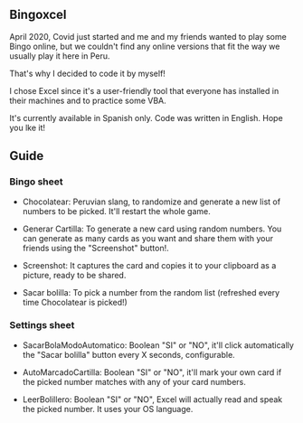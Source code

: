 ## Bingoxcel
April 2020, Covid just started and me and my friends wanted to play some Bingo online, but we couldn't find any online versions that fit the way we usually play it here in Peru.

That's why I decided to code it by myself!

I chose Excel since it's a user-friendly tool that everyone has installed in their machines and to practice some VBA.

It's currently available in Spanish only. Code was written in English.
Hope you lke it!

## Guide
### Bingo sheet
* Chocolatear: Peruvian slang, to randomize and generate a new list of numbers to be picked. It'll restart the whole game.

* Generar Cartilla: To generate a new card using random numbers. You can generate as many cards as you want and share them with your friends using the "Screenshot" button!.

* Screenshot: It captures the card and copies it to your clipboard as a picture, ready to be shared.

* Sacar bolilla: To pick a number from the random list (refreshed every time Chocolatear is picked!)

### Settings sheet
* SacarBolaModoAutomatico: Boolean "SI" or "NO", it'll click automatically the "Sacar bolilla" button every X seconds, configurable.

* AutoMarcadoCartilla: Boolean "SI" or "NO", it'll mark your own card if the picked number matches with any of your card numbers.

* LeerBolillero: Boolean "SI" or "NO", Excel will actually read and speak the picked number. It uses your OS language.
